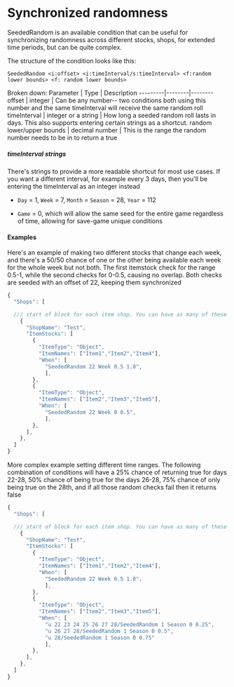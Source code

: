 ﻿# Synchronized randomness
 
 SeededRandom is an available condition that can be useful for synchronizing randomness across different stocks, shops, for extended time periods, but can be quite complex.
 
 The structure of the condition looks like this:
 
 `SeededRandom <i:offset> <i:timeInterval/s:timeInterval> <f:random lower bounds> <f: random lower bounds>`
 
 Broken down:
 Parameter | Type | Description
 ---------|--------|--------
 offset | integer | Can be any number-- two conditions both using this number and the same timeInterval will receive the same random roll
 timeInterval | integer or a string | How long a seeded random roll lasts in days. This also supports entering certain strings as a shortcut.
 random lower/upper bounds | decimal number | This is the range the random number needs to be in to return a true
 
##### timeInterval strings

There's strings to provide a more readable shortcut for most use cases. If you want a different interval, for example every 3 days, then you'll be entering the timeInterval as an integer instead

* `Day` = 1, `Week` = 7, `Month` = `Season` = 28, `Year` = 112

* `Game` = 0, which will allow the same seed for the entire game regardless of time, allowing for save-game unique conditions

#### Examples

Here's an example of making two different stocks that change each week, and there's a 50/50 chance of one or the other being available each week for the whole week but not both. The first itemstock check for the range 0.5-1, while the second checks for 0-0.5, causing no overlap. Both checks are seeded with an offset of 22, keeping them synchronized
```js
{
  "Shops": [

  /// start of block for each item shop. You can have as many of these as you want
    {
      "ShopName": "Test",
      "ItemStocks": [
        {
          "ItemType": "Object",
          "ItemNames": ["Item1","Item2","Item4"],
          "When": [
            "SeededRandom 22 Week 0.5 1.0",
            ],
        },
        {
          "ItemType": "Object",
          "ItemNames": ["Item2","Item3","Item5"],
          "When": [
            "SeededRandom 22 Week 0 0.5",
            ],
        },
      ],
    },
  ]
}

```

More complex example setting different time ranges. The following combination of conditions will have a 25% chance of returning true for days 22-28, 50% chance of being true for the days 26-28, 75% chance of only being true on the 28th, and if all those random checks fail then it returns false

```js
{
  "Shops": [

  /// start of block for each item shop. You can have as many of these as you want
    {
      "ShopName": "Test",
      "ItemStocks": [
        {
          "ItemType": "Object",
          "ItemNames": ["Item1","Item2","Item4"],
          "When": [
            "SeededRandom 22 Week 0.5 1.0",
            ],
        },
        {
          "ItemType": "Object",
          "ItemNames": ["Item2","Item3","Item5"],
          "When": [
            "u 22 23 24 25 26 27 28/SeededRandom 1 Season 0 0.25",
            "u 26 27 28/SeededRandom 1 Season 0 0.5",
            "u 28/SeededRandom 1 Season 0 0.75"
            ],
        },
      ],
    },
  ]
}

```
